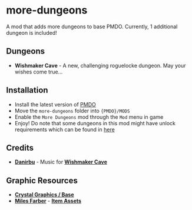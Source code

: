 # more-dungeons
A mod that adds more dungeons to base PMDO. Currently, 1 additional dungeon is included!

## Dungeons

 - **Wishmaker Cave** - A new, challenging roguelocke dungeon. May your wishes come true...  

## Installation

- Install the latest version of [PMDO](https://github.com/audinowho/PMDODump/releases)
- Move the `more-dungeons` folder into `{PMDO}/MODS`
- Enable the `More Dungeons` mod through the `Mod` menu in game
- Enjoy! Do note that some dungeons in this mod might have unlock requirements which can be found in [here](https://github.com/DoubleTrio/more-dungeons/blob/main/unlock_requirements.txt)

## Credits
- **[Danirbu](https://www.youtube.com/@danirbumusic/videos)** - Music for **[Wishmaker Cave](https://www.youtube.com/watch?v=yKU8_Evncm0&list=PLDclWS_YPoCHGEJwMDB4bER56k0xyVF5w&index=1)**

## Graphic Resources
- **[Crystal Graphics / Base](https://craftpix.net/freebies/top-down-crystals-pixel-art/)**
- **[Miles Farber](https://www.youtube.com/@danirbumusic/videos)** - **[Item Assets](https://github.com/MilesFarber/ItemAsset)**